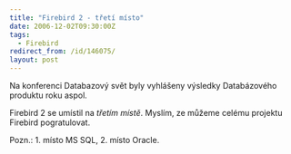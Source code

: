 ```yaml
---
title: "Firebird 2 - třetí místo"
date: 2006-12-02T09:30:00Z
tags:
  - Firebird
redirect_from: /id/146075/
layout: post
---
```

Na konferenci Databazový svět byly vyhlášeny výsledky Databázového produktu roku aspol.

Firebird 2 se umístil na _třetím místě_. Myslím, ze můžeme celému projektu Firebird pogratulovat.

Pozn.: 1. místo MS SQL, 2. místo Oracle.
